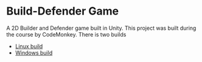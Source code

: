 # Build-Defender Game

A 2D Builder and Defender game built in Unity. This project was built during the course by CodeMonkey.
There is two builds
- [Linux build](https://github.com/Lakshya-Coder/Build-And-Defender-Game-Linux-Build)
- [Windows build](https://github.com/Lakshya-Coder/Build-And-Defender-Game-Windows-Build)
